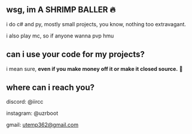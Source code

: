 ## wsg, im A SHRIMP BALLER :fire:
i do c# and py, mostly small projects, you know, nothing too extravagant.

i also play mc, so if anyone wanna pvp hmu 
## can i use your code for my projects?
i mean sure, **even if you make money off it or make it closed source.** :shrug:

## where can i reach you?
discord: @iircc

instagram: @uzrboot

gmail: utemp362@gmail.com

